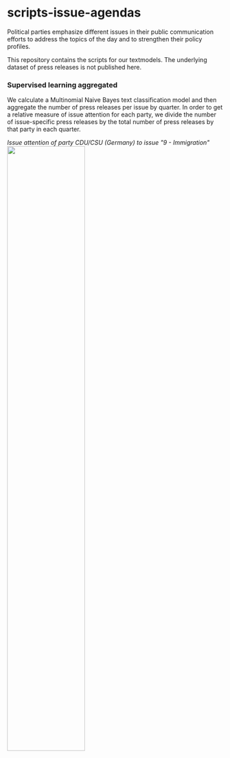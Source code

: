 # scripts-issue-agendas
Political parties emphasize different issues in their public communication efforts to address the topics of the day and to strengthen their policy profiles.

This repository contains the scripts for our textmodels. The underlying dataset of press releases is not published here.

### Supervised learning aggregated

We calculate a Multinomial Naive Bayes text classification model and then aggregate the number of press releases per issue by quarter. In order to get a relative measure of issue attention for each party, we divide the number of issue-specific press releases by the total number of press releases by that party in each quarter.

*Issue attention of party CDU/CSU (Germany) to issue "9 - Immigration"*
<img src="https://github.com/cornelius-erfort/scripts-issue-agendas/blob/main/plots/9 - Immigration_union_fraktion.png" width="60%">



